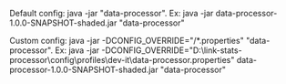 Default config: java -jar <jar-file> "data-processor".
Ex: java -jar data-processor-1.0.0-SNAPSHOT-shaded.jar "data-processor"

Custom config: java -jar -DCONFIG_OVERRIDE="<path>/*.properties" <jar-file> "data-processor".
Ex: java -jar -DCONFIG_OVERRIDE="D:\link-stats-processor\config\profiles\dev-it\data-processor.properties" data-processor-1.0.0-SNAPSHOT-shaded.jar "data-processor"

